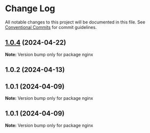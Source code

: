 # Change Log

All notable changes to this project will be documented in this file.
See [Conventional Commits](https://conventionalcommits.org) for commit guidelines.

## [1.0.4](https://github.com/Kallenju/notes/compare/nginx@1.0.2...nginx@1.0.4) (2024-04-22)

**Note:** Version bump only for package nginx





## 1.0.2 (2024-04-13)



## 1.0.1 (2024-04-09)

**Note:** Version bump only for package nginx





## 1.0.1 (2024-04-09)

**Note:** Version bump only for package nginx
